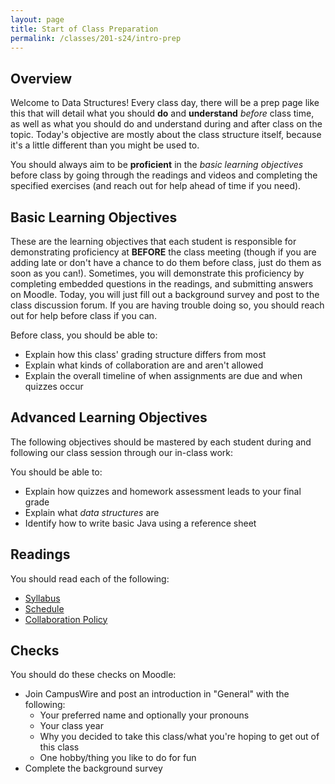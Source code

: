 ```yaml
---
layout: page
title: Start of Class Preparation
permalink: /classes/201-s24/intro-prep
---
```


## Overview
Welcome to Data Structures!
Every class day, there will be a prep page like this that will detail what you should **do** and **understand** *before* class time, as well as what you should do and understand during and after class on the topic.
Today's objective are mostly about the class structure itself, because it's a little different than you might be used to.

You should always aim to be **proficient** in the *basic learning objectives* before class by going through the readings and videos and completing the specified exercises (and reach out for help ahead of time if you need).

## Basic Learning Objectives
These are the learning objectives that each student is responsible for demonstrating proficiency at **BEFORE** the class meeting (though if you are adding late or don't have a chance to do them before class, just do them as soon as you can!). 
Sometimes, you will demonstrate this proficiency by completing embedded questions in the readings, and submitting answers on Moodle.
Today, you will just fill out a background survey and post to the class discussion forum.
If you are having trouble doing so, you should reach out for help before class if you can.

Before class, you should be able to: 
* Explain how this class' grading structure differs from most
* Explain what kinds of collaboration are and aren't allowed
* Explain the overall timeline of when assignments are due and when quizzes occur

## Advanced Learning Objectives
The following objectives should  be mastered by each student during and following our class session through our in-class work:

You should be able to:
* Explain how quizzes and homework assessment leads to your final grade
* Explain what *data structures* are
* Identify how to write basic Java using a reference sheet

## Readings
You should read each of the following:

* [Syllabus](syllabus)
* [Schedule](schedule)
* [Collaboration Policy](collaboration)

## Checks
You should do these checks on Moodle:
* Join CampusWire and post an introduction in "General" with the following:
    * Your preferred name and optionally your pronouns
    * Your class year
    * Why you decided to take this class/what you're hoping to get out of this class
    * One hobby/thing you like to do for fun
* Complete the background survey